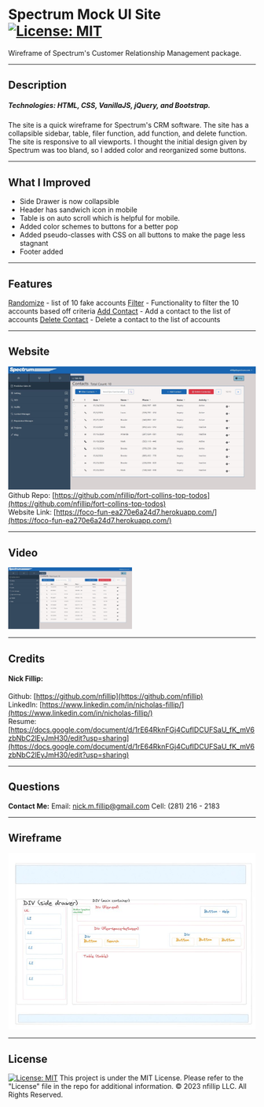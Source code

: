 # Spectrum Mock UI Site [![License: MIT](https://img.shields.io/badge/License-MIT-yellow.svg)](https://opensource.org/licenses/MIT)
Wireframe of Spectrum's Customer Relationship Management package. 

---
## Description
##### Technologies: HTML, CSS, VanillaJS, jQuery, and Bootstrap. 

The site is a quick wireframe for Spectrum's CRM software. The site has a collapsible sidebar, table, filer function, add function, and delete function. The site is responsive to all viewports. I thought the initial design given by Spectrum was too bland, so I added color and reorganized some buttons. 

---
## What I Improved

* Side Drawer is now collapsible
* Header has sandwich icon in mobile
* Table is on auto scroll which is helpful for mobile.
* Added color schemes to buttons for a better pop
* Added pseudo-classes with CSS on all buttons to make the page less stagnant
* Footer added

---
## Features

<u>Randomize</u> - list of 10 fake accounts
<u>Filter</u> - Functionality to filter the 10 accounts based off criteria
<u>Add Contact</u> - Add a contact to the list of accounts
<u>Delete Contact</u> - Delete a contact to the list of accounts

---
## Website
![Screenshot of FoCo Fun Homepage](./assets/screenshot.JPG)
Github Repo: [https://github.com/nfillip/fort-collins-top-todos](https://github.com/nfillip/fort-collins-top-todos)<br>
Website Link: [https://foco-fun-ea270e6a24d7.herokuapp.com/](https://foco-fun-ea270e6a24d7.herokuapp.com/)

---
## Video
[<img src="./assets/screenshot.JPG" width="50%">](https://drive.google.com/file/d/1lt1n30glA9JeZ0rLZncKIZQ72seRguio/view)

---
## Credits

#### Nick Fillip: <br>
Github: [https://github.com/nfillip](https://github.com/nfillip)<br>
LinkedIn: [https://www.linkedin.com/in/nicholas-fillip/](https://www.linkedin.com/in/nicholas-fillip/)<br>
Resume: [https://docs.google.com/document/d/1rE64RknFGj4CufIDCUFSaU_fK_mV6zbNbC2lEyJmH30/edit?usp=sharing](https://docs.google.com/document/d/1rE64RknFGj4CufIDCUFSaU_fK_mV6zbNbC2lEyJmH30/edit?usp=sharing)<br>

---
## Questions

**Contact Me:**
Email: [nick.m.fillip@gmail.com](nick.m.fillip@gmail.com)
Cell: (281) 216 - 2183


---
## Wireframe
![Wireframe build](./assets/wireframe.JPG)

---
## License
[![License: MIT](https://img.shields.io/badge/License-MIT-yellow.svg)](https://opensource.org/licenses/MIT)
This project is under the MIT License. Please refer to the "License" file in the repo for additional information. 
© 2023 nfillip LLC. All Rights Reserved.